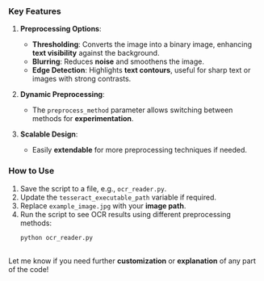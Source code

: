 <!-- Doc 2 is in language en-US. Optimizing Doc 2 for scanning, using lists and bold where appropriate, but keeping language en-US, and adding id attributes to every HTML element: --><h3 id="u6wl39f">Key Features</h3>
<ol id="9pg8jtn">
<li id="w4lf25q">
<p id="zgt6o9o"><strong>Preprocessing Options</strong>:</p>
<ul id="pxmjj9">
<li id="cgpfh5b"><strong>Thresholding</strong>: Converts the image into a binary image, enhancing <strong>text visibility</strong> against the background.</li>
<li id="yu7l1o"><strong>Blurring</strong>: Reduces <strong>noise</strong> and smoothens the image.</li>
<li id="nu8op2d"><strong>Edge Detection</strong>: Highlights <strong>text contours</strong>, useful for sharp text or images with strong contrasts.</li>
</ul>
</li>
<li id="e11lat">
<p id="1j2maoc"><strong>Dynamic Preprocessing</strong>:</p>
<ul id="8m0mpr">
<li id="pk46ubz">The <code id="4pfhceb">preprocess_method</code> parameter allows switching between methods for <strong>experimentation</strong>.</li>
</ul>
</li>
<li id="0r7a3fy">
<p id="yru1n77"><strong>Scalable Design</strong>:</p>
<ul id="wce3np7">
<li id="vb1yyt">Easily <strong>extendable</strong> for more preprocessing techniques if needed.</li>
</ul>
</li>
</ol>
<h3 id="csdtaio">How to Use</h3>
<ol id="10muwz">
<li id="aholkuc">Save the script to a file, e.g., <code id="9i702es">ocr_reader.py</code>.</li>
<li id="n02ytjl">Update the <code id="41nw0cp">tesseract_executable_path</code> variable if required.</li>
<li id="o14vbvi">Replace <code id="7vugayb">example_image.jpg</code> with your <strong>image path</strong>.</li>
<li id="hnx47i8">Run the script to see OCR results using different preprocessing methods:
<pre id="ts1ldyi">
<code id="wu4nvf2tc">python ocr_reader.py
</code>
</pre>
</li>
</ol>
<p id="1ndaneg">Let me know if you need further <strong>customization</strong> or <strong>explanation</strong> of any part of the code!</p>
